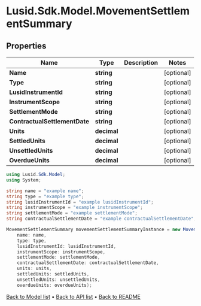 # Lusid.Sdk.Model.MovementSettlementSummary

## Properties

Name | Type | Description | Notes
------------ | ------------- | ------------- | -------------
**Name** | **string** |  | [optional] 
**Type** | **string** |  | [optional] 
**LusidInstrumentId** | **string** |  | [optional] 
**InstrumentScope** | **string** |  | [optional] 
**SettlementMode** | **string** |  | [optional] 
**ContractualSettlementDate** | **string** |  | [optional] 
**Units** | **decimal** |  | [optional] 
**SettledUnits** | **decimal** |  | [optional] 
**UnsettledUnits** | **decimal** |  | [optional] 
**OverdueUnits** | **decimal** |  | [optional] 

```csharp
using Lusid.Sdk.Model;
using System;

string name = "example name";
string type = "example type";
string lusidInstrumentId = "example lusidInstrumentId";
string instrumentScope = "example instrumentScope";
string settlementMode = "example settlementMode";
string contractualSettlementDate = "example contractualSettlementDate";decimal? units = "example units";decimal? settledUnits = "example settledUnits";decimal? unsettledUnits = "example unsettledUnits";decimal? overdueUnits = "example overdueUnits";

MovementSettlementSummary movementSettlementSummaryInstance = new MovementSettlementSummary(
    name: name,
    type: type,
    lusidInstrumentId: lusidInstrumentId,
    instrumentScope: instrumentScope,
    settlementMode: settlementMode,
    contractualSettlementDate: contractualSettlementDate,
    units: units,
    settledUnits: settledUnits,
    unsettledUnits: unsettledUnits,
    overdueUnits: overdueUnits);
```

[Back to Model list](../README.md#documentation-for-models) &#8226; [Back to API list](../README.md#documentation-for-api-endpoints) &#8226; [Back to README](../README.md)
